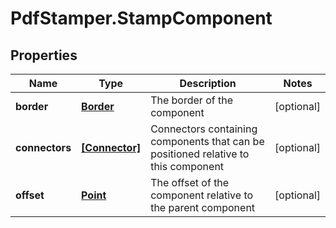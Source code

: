 # PdfStamper.StampComponent

## Properties
Name | Type | Description | Notes
------------ | ------------- | ------------- | -------------
**border** | [**Border**](Border.md) | The border of the component | [optional] 
**connectors** | [**[Connector]**](Connector.md) | Connectors containing components that can be positioned relative to this component | [optional] 
**offset** | [**Point**](Point.md) | The offset of the component relative to the parent component | [optional] 


